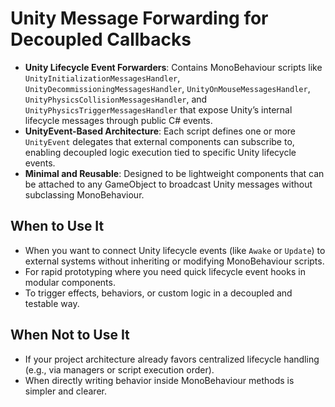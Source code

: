 # Unity Message Forwarding for Decoupled Callbacks

- **Unity Lifecycle Event Forwarders**: Contains MonoBehaviour scripts like `UnityInitializationMessagesHandler`, `UnityDecommissioningMessagesHandler`, `UnityOnMouseMessagesHandler`, `UnityPhysicsCollisionMessagesHandler`, and `UnityPhysicsTriggerMessagesHandler` that expose Unity’s internal lifecycle messages through public C# events.
- **UnityEvent-Based Architecture**: Each script defines one or more `UnityEvent` delegates that external components can subscribe to, enabling decoupled logic execution tied to specific Unity lifecycle events.
- **Minimal and Reusable**: Designed to be lightweight components that can be attached to any GameObject to broadcast Unity messages without subclassing MonoBehaviour.

## When to Use It

- When you want to connect Unity lifecycle events (like `Awake` or `Update`) to external systems without inheriting or modifying MonoBehaviour scripts.
- For rapid prototyping where you need quick lifecycle event hooks in modular components.
- To trigger effects, behaviors, or custom logic in a decoupled and testable way.

## When Not to Use It

- If your project architecture already favors centralized lifecycle handling (e.g., via managers or script execution order).
- When directly writing behavior inside MonoBehaviour methods is simpler and clearer.